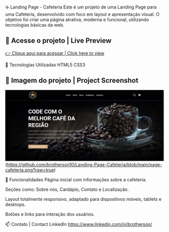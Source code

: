 ☕ Landing Page - Cafeteria
Este é um projeto de uma Landing Page para uma Cafeteria, desenvolvido com foco em layout e apresentação visual. O objetivo foi criar uma página atrativa, moderna e funcional, utilizando tecnologias básicas da web.


## 🔗 Acesse o projeto | Live Preview

[👉 Clique aqui para acessar | Click here to view](https://cafe-cafena.netlify.app/)


🚀 Tecnologias Utilizadas
HTML5
CSS3


## 📸 Imagem do projeto | Project Screenshot

![Landing Page DevClub](page-cafeteria.png)(https://github.com/brotherson10/Landing-Page-Cafeteria/blob/main/page-cafeteria.png?raw=true)




🎯 Funcionalidades
Página inicial com informações sobre a cafeteria.

Seções como: Sobre nós, Cardápio, Contato e Localização.

Layout totalmente responsivo, adaptado para dispositivos móveis, tablets e desktops.

Botões e links para interação dos usuários.



📫 Contato | Contact
LinkedIn
https://www.linkedin.com/in/brotherson/
